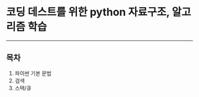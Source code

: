# 코딩 데스트를 위한 python 자료구조, 알고리즘 학습
-----------------------------------------

## 목차
1. 파이썬 기본 문법
2. 검색
3. 스택/큐
